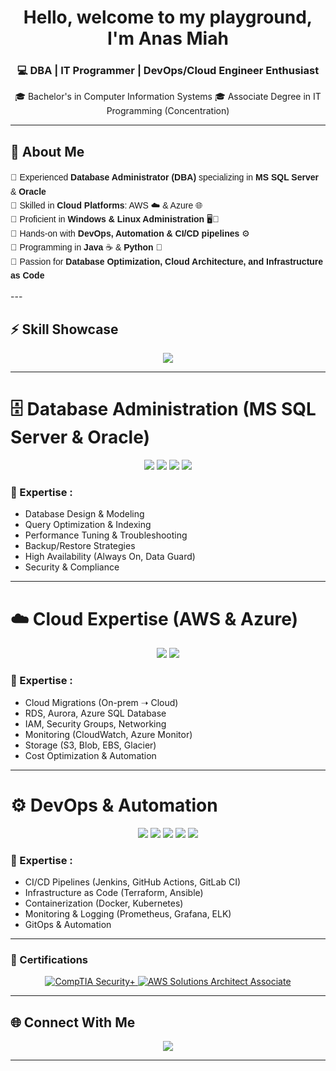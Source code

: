 <!-- Fancy GitHub Profile README -->

<h1 align="center"> Hello, welcome to my playground, I'm Anas Miah </h1>
<h3 align="center">💻 DBA | IT Programmer | DevOps/Cloud Engineer Enthusiast </h3>

<p align="center">
  🎓 Bachelor's in Computer Information Systems  
  🎓 Associate Degree in IT Programming (Concentration)  
</p>

---

## 🌟 About Me
<p align="left" style="font-family: 'Century Gothic', 'Trebuchet MS', sans-serif; font-size:14px; line-height:1.6;">
🔹 Experienced <b>Database Administrator (DBA)</b> specializing in <b>MS SQL Server</b> & <b>Oracle</b><br>
🔹 Skilled in <b>Cloud Platforms</b>: AWS ☁️ & Azure 🌐<br>
🔹 Proficient in <b>Windows & Linux Administration</b> 🖥️🐧<br>
🔹 Hands-on with <b>DevOps, Automation & CI/CD pipelines</b> ⚙️<br>
🔹 Programming in <b>Java</b> ☕ & <b>Python</b> 🐍<br>
🔹 Passion for <b>Database Optimization, Cloud Architecture, and Infrastructure as Code</b>
</p>
---

## ⚡ Skill Showcase

<p align="center">
  <img src="https://readme-typing-svg.herokuapp.com?size=22&duration=4000&color=00C7B7&center=true&vCenter=true&width=600&lines=MS+SQL+Server+%7C+Oracle+DBA;AWS+%7C+Azure+Cloud;DevOps+CI%2FCD+%7C+Terraform+%7C+Ansible;IT+Programmer+%7C+Database+Optimizer" />
</p>

---

# 🗄️ Database Administration (MS SQL Server & Oracle)
<p align="center">
  <img src="https://img.shields.io/badge/MS%20SQL%20Server-CC2927?style=for-the-badge&logo=microsoftsqlserver&logoColor=white" />
  <img src="https://img.shields.io/badge/Oracle-F80000?style=for-the-badge&logo=oracle&logoColor=white" />
  <img src="https://img.shields.io/badge/PL%2FSQL-blue?style=for-the-badge" />
  <img src="https://img.shields.io/badge/T-SQL-green?style=for-the-badge" />
</p>

### 🔑 Expertise :
- Database Design & Modeling  
- Query Optimization & Indexing  
- Performance Tuning & Troubleshooting  
- Backup/Restore Strategies  
- High Availability (Always On, Data Guard)  
- Security & Compliance  

---

# ☁️ Cloud Expertise (AWS & Azure)
<p align="center">
  <img src="https://img.shields.io/badge/AWS-232F3E?style=for-the-badge&logo=amazonaws&logoColor=FF9900" />
  <img src="https://img.shields.io/badge/Azure-0089D6?style=for-the-badge&logo=microsoftazure&logoColor=white" />
</p>

### 🔑 Expertise :
- Cloud Migrations (On-prem ➝ Cloud)  
- RDS, Aurora, Azure SQL Database  
- IAM, Security Groups, Networking  
- Monitoring (CloudWatch, Azure Monitor)  
- Storage (S3, Blob, EBS, Glacier)  
- Cost Optimization & Automation  

---

# ⚙️ DevOps & Automation
<p align="center">
  <img src="https://img.shields.io/badge/Jenkins-D24939?style=for-the-badge&logo=jenkins&logoColor=white" />
  <img src="https://img.shields.io/badge/Terraform-844FBA?style=for-the-badge&logo=terraform&logoColor=white" />
 <img src="https://img.shields.io/badge/Ansible-000000?style=for-the-badge&logo=ansible&logoColor=white" />
  <img src="https://img.shields.io/badge/Docker-2496ED?style=for-the-badge&logo=docker&logoColor=white" />
  <img src="https://img.shields.io/badge/Kubernetes-326CE5?style=for-the-badge&logo=kubernetes&logoColor=white" />
</p> 

### 🔑 Expertise :
- CI/CD Pipelines (Jenkins, GitHub Actions, GitLab CI)  
- Infrastructure as Code (Terraform, Ansible)  
- Containerization (Docker, Kubernetes)  
- Monitoring & Logging (Prometheus, Grafana, ELK)  
- GitOps & Automation  

---



### 🏅 Certifications  

<p align="center">
  <!-- CompTIA Security+ badge -->
  <a href="https://www.credly.com/badges/14193a57-fe39-4189-9ff1-0666d08313b9/public_url" target="_blank">
    <img src="https://img.shields.io/badge/CompTIA%20Security%2B-E82A27?style=for-the-badge&logo=comptia&logoColor=white" alt="CompTIA Security+" />



  <a href="https://www.credly.com/badges/569fcaf8-aa9a-4dd3-928c-2e66c3592cb7/public_url" target="_blank">
    <img src="https://img.shields.io/badge/AWS%20Solutions%20Architect%20Associate-232F3E?style=for-the-badge&logo=amazonaws&logoColor=FF9900" alt="AWS Solutions Architect Associate" />
  </a>
</p>



---

## 🌐 Connect With Me
<p align="center">
  <a href="mailto:mdmiah5010@gmail.com"><img src="https://img.shields.io/badge/Email-D14836?style=for-the-badge&logo=gmail&logoColor=white" /></a>
</p>

---
